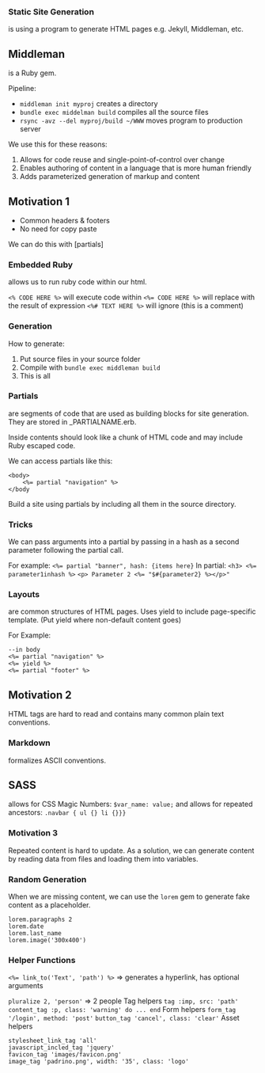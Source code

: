 ### Static Site Generation
is using a program to generate HTML pages
e.g. Jekyll, Middleman, etc.

## Middleman
is a Ruby gem. 

Pipeline:
- `middleman init myproj` creates a directory 
- `bundle exec middelman build` compiles all the source files
- `rsync -avz --del myproj/build ~/WWW` moves program to production server

We use this for these reasons:
1. Allows for code reuse and single-point-of-control over change 
2. Enables authoring of content in a language that is more human friendly
3. Adds parameterized generation of markup and content

## Motivation 1

- Common headers & footers
- No need for copy paste

We can do this with [partials] 

### Embedded Ruby
allows us to run ruby code within our html. 

`<% CODE HERE %>` will execute code within
`<%= CODE HERE %>` will replace with the result of expression
`<%# TEXT HERE %>` will ignore (this is a comment)

### Generation 

How to generate:
1. Put source files in your source folder
2. Compile with `bundle exec middleman build`
3. This is all

### Partials
are segments of code that are used as building blocks for site generation. They are stored in \_PARTIALNAME.erb.

Inside contents should look like a chunk of HTML code and may include Ruby escaped code. 

We can access partials like this:
```
<body>
	<%= partial "navigation" %>
</body
```

Build a site using partials by including all them in the source directory. 

### Tricks

We can pass arguments into a partial by passing in a hash as a second parameter following the partial call. 

For example:
`<%= partial "banner", hash: {items here}`
In partial:
`<h3> <%= parameter1inhash %>`
`<p> Parameter 2 <%= "$#{parameter2} %></p>"`

### Layouts
are common structures of HTML pages. Uses yield to include page-specific template. (Put yield where non-default content goes)

For Example:
```
--in body
<%= partial "navigation" %>
<%= yield %>
<%= partial "footer" %>
```

## Motivation 2

HTML tags are hard to read and contains many common plain text conventions. 

### Markdown
formalizes ASCII conventions. 


## SASS
allows for CSS Magic Numbers: `$var_name: value;`
and allows for repeated ancestors: `.navbar { ul {} li {}}}`

### Motivation 3

Repeated content is hard to update. As a solution, we can generate content by reading data from files and loading them into variables. 

### Random Generation

When we are missing content, we can use the `lorem` gem to generate fake content as a placeholder. 

```
lorem.paragraphs 2
lorem.date
lorem.last_name
lorem.image('300x400')
```

### Helper Functions

`<%= link_to('Text', 'path') %>` => generates a hyperlink, has optional arguments

`pluralize 2, 'person'` => 2 people
Tag helpers
`tag :imp, src: 'path'` 
`content_tag :p, class: 'warning' do ... end`
Form helpers
`form_tag '/login', method: 'post'`
`button_tag 'cancel', class: 'clear'`
Asset helpers
```
stylesheet_link_tag 'all'
javascript_incled_tag 'jquery'
favicon_tag 'images/favicon.png'
image_tag 'padrino.png', width: '35', class: 'logo'
```

